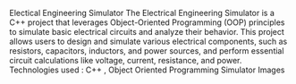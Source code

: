 Electical Engineering Simulator
The Electrical Engineering Simulator is a C++ project that leverages Object-Oriented Programming (OOP) principles to simulate basic electrical circuits and analyze their behavior. This project allows users to design and simulate various electrical components, such as resistors, capacitors, inductors, and power sources, and perform essential circuit calculations like voltage, current, resistance, and power.
Technologies used : C++ , Object Oriented Programming
Simulator Images
